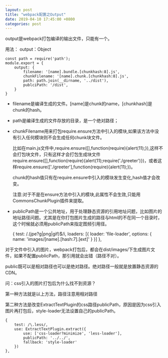 ```yaml
---
layout: post
title: "webpack配置之Output"
date: 2019-04-10 17:45:00 +0800
categories: post
---
```


output是webpack打包编译的输出文件，只能有一个。

用法： output：Object

    const path = require('path');
    module.export = {
        output: {
            filename: '[name].bundle.[chunkhash:8].js',
            chunkFilename: '[name].chunk.[chunkhash:8].js',
            path: path.join(__dirname, '../dist'),
            publciPath: '/dist',
        }
    }
    
* filename是编译生成的文件。[name]是chunk的name，[chunkhash]是chunk的hash。

* path是编译生成的文件存放的目录，是一个绝对路径；

* chunkFilename用来打包require.ensure方法中引入的模块,如果该方法中没有引入任何模块则不会生成任何chunk块文件。

    比如在main.js文件中,require.ensure([],function(require){alert(11);}),这样不会打包块文件，只有这样才会打包生成块文件require.ensure([],function(require){alert(11);require('./greeter')})，或者这样require.ensure(['./greeter'],function(require){alert(11);})。
    
    chunk的hash值只有在require.ensure中引入的模块发生变化,hash值才会改变。
    
    注意:对于不是在ensure方法中引入的模块,此属性不会生效,只能用CommonsChunkPlugin插件来提取。

* publicPath是一个公共地址，用于处理静态资源的引用地址问题，比如图片的地址路径问题。尤其是在你打包图片生成的路径与html的不在同一个目录时，这个时候就必须用publicPath来指定图频引用径。


    {
        test: /\.(jpe?g|png|gif)$/i,
        loaders: [{
            loader: 'file-loader',
            options: {
                name: 'images/[name].[hash:7].[ext]'
            }
        }]
    },
    
对于文件中引入的图片，webpack打包后，都会在dist/images/下生成图片文件，如果不配置publicPath，那引用就会出错（路径不对）。

public既可以是相对路径也可以是绝对路径。绝对路径一般就是放置静态资源的CDN。

问：css引入的图片打包后为什么找不到资源？

第一种方法就是以上方法，路径注意用相对路径

第二种方法是改变ExtractTextPlugin的css路径publicPath，原因是因为css引入图片再打包后，style-loader无法设置自己的publicPath。

    {
        test: /\.less/,
        use: ExtractTextPlugin.extract({
            use: ['css-loader?minimize', 'less-loader'],
            publicPath: '../../',
            fallback: 'style-loader'
        })
    },